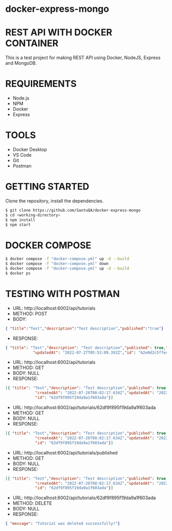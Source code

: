 # docker-express-mongo
# REST API WITH DOCKER CONTAINER
This is a test project for making REST API using Docker, NodeJS, Express and MongoDB.

# REQUIREMENTS

-   Node.js
-   NPM
-   Docker
-   Express

# TOOLS

-   Docker Desktop
-   VS Code
-   Git
-   Postman

# GETTING STARTED
Clone the repository, install the dependencies.
```bash
$ git clone https://github.com/SantuQA/docker-express-mongo
$ cd <working-directory>   
$ npm install
$ npm start
```

# DOCKER COMPOSE
```bash
$ docker compose -f "docker-compose.yml" up -d --build                      //START
$ docker compose -f "docker-compose.yml" down                               //STOP
$ docker compose -f "docker-compose.yml" up -d --build                      //RESTART
$ docker ps                                                                 //SHOW RUNNING PORT
```

# TESTING WITH POSTMAN

<!-- CREATE RESOURCE -->
- URL: http://localhost:6002/api/tutorials 
- METHOD: POST
- BODY:     
```json
{ "title":"Test","description":"Test description","published":"true"}
```
- RESPONSE:
```json
{ "title": "Test","description": "Test description","published": true,"createdAt": "2022-07-27T05:53:09.392Z",
            "updatedAt": "2022-07-27T05:53:09.392Z","id": "62e0d2c5ffec4c3429d0cb12"}
```
            
<!-- GET RESOURCE -->            
- URL: http://localhost:6002/api/tutorials
- METHOD: GET
- BODY: NULL
- RESPONSE: 
```json
[{ "title": "Test","description": "Test description","published": true,
             "createdAt": "2022-07-26T08:02:17.634Z","updatedAt": "2022-07-26T08:02:17.634Z",
             "id": "62df9f895f19da9a1f603ada"}]
 ```
<!-- GET RESOURCE BY ID -->             
- URL:      http://localhost:6002/api/tutorials/62df9f895f19da9a1f603ada 
- METHOD: GET
- BODY:     NULL
- RESPONSE: 
```json
[{ "title": "Test","description": "Test description","published": true,
             "createdAt": "2022-07-26T08:02:17.634Z","updatedAt": "2022-07-26T08:02:17.634Z",
             "id": "62df9f895f19da9a1f603ada"}]
```
<!-- GET RESOURCE BY USING FLAG -->   
- URL:      http://localhost:6002/api/tutorials/published 
- METHOD: GET
- BODY:     NULL
- RESPONSE: 
```json
[{ "title": "Test","description": "Test description","published": true,
             "createdAt": "2022-07-26T08:02:17.634Z","updatedAt": "2022-07-26T08:02:17.634Z",
             "id": "62df9f895f19da9a1f603ada"}]  
```
<!-- DELETE RESOURCE BY ID  -->                     
- URL:      http://localhost:6002/api/tutorials/62df9f895f19da9a1f603ada 
- METHOD: DELETE
- BODY:     NULL
- RESPONSE: 
```json
{ "message": "Tutorial was deleted successfully!"} 
```





